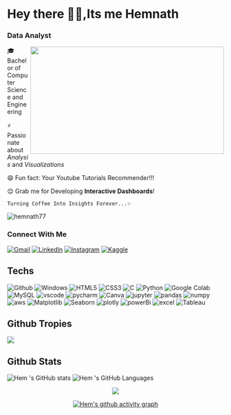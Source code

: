 <h1> Hey there 👋🏻,Its me Hemnath </h1>
 <h3> Data Analyst</h3>

<img align=right width = "450" height ="250" src="https://user-images.githubusercontent.com/75851313/151668395-5591532b-28da-46a6-9476-7c9694bcb60e.gif"> 

 
🎓 Bachelor of Computer Science and Engineering

⚡ Passionate about *Analysis* and *Visualizations*

😄 Fun fact: Your Youtube Tutorials Recommender!!!

😌 Grab me for Developing **Interactive Dashboards**!


    Turning Coffee Into Insights Forever...✨


<p align="left"> <img src="https://komarev.com/ghpvc/?username=hemnath77&label=%20views&color=blueviolet&style=for-the-badge" alt="hemnath77" /> </p>


<h3>Connect With Me</h3>

 <a href="mailto:hemnath089@gmail.com"><img alt="Gmail" src="https://img.shields.io/badge/Gmail-D14836?style=for-the-badge&logo=gmail&logoColor=white" /></a>
  <a href="https://www.linkedin.com/in/hemnath7"><img alt="LinkedIn" src="https://img.shields.io/badge/linkedin-%230077B5.svg?style=for-the-badge&logo=linkedin&logoColor=white" /></a>
  <a href="https://instagram.com/hem_bulk_77"><img alt="Instagram" src="https://img.shields.io/badge/instagram-%23E4405F.svg?style=for-the-badge&logo=Instagram&logoColor=white" /></a>
 <a
href="https://www.kaggle.com/hemnath7"><img alt="Kaggle" src="https://img.shields.io/badge/Kaggle-%23E4405F.svg?style=for-the-badge&logo=Kaggle &logoColor=white" /></a>





<h2 align="left">Techs</h2>

 ![Github](https://img.shields.io/badge/Github-%234285F4.svg?style=for-the-badge&logo=Github&logoColor=white)  ![Windows](https://img.shields.io/badge/Windows-%234285F4.svg?style=for-the-badge&logo=Windows&logoColor=white)  ![HTML5](https://img.shields.io/badge/html5-%23E34F26.svg?style=for-the-badge&logo=html5&logoColor=white) ![CSS3](https://img.shields.io/badge/css3-%231572B6.svg?style=for-the-badge&logo=css3&logoColor=white) ![C](https://img.shields.io/badge/c-%2300599C.svg?style=for-the-badge&logo=c&logoColor=white) ![Python](https://img.shields.io/badge/python-3670A0?style=for-the-badge&logo=python&logoColor=ffdd54) ![Google Colab](https://img.shields.io/badge/GoogleColab-%234285F4.svg?style=for-the-badge&logo=google-colab&logoColor=white)  ![MySQL](https://img.shields.io/badge/mysql-4479A1.svg?style=for-the-badge&logo=mysql&logoColor=white) ![vscode](https://img.shields.io/badge/vscode-%234285F4.svg?style=for-the-badge&logo=vscode&logoColor=white) 
 ![pycharm](https://img.shields.io/badge/pycharm-%234285F4.svg?style=for-the-badge&logo=pycharm&logoColor=white) 
![Canva](https://img.shields.io/badge/Canva-%2300C4CC.svg?style=for-the-badge&logo=Canva&logoColor=white) 
 ![jupyter](https://img.shields.io/badge/jupyter-%234285F4.svg?style=for-the-badge&logo=jupyter&logoColor=white)  ![pandas](https://img.shields.io/badge/Pandas-%234285F4.svg?style=for-the-badge&logo=Pandas&logoColor=white)  ![numpy](https://img.shields.io/badge/numpy-%234285F4.svg?style=for-the-badge&logo=numpy&logoColor=white)  ![aws](https://img.shields.io/badge/aws-%234285F4.svg?style=for-the-badge&logo=aws&logoColor=white) 
  ![Matplotlib](https://img.shields.io/badge/Matplotlib-%234285F4.svg?style=for-the-badge&logo=Matplotlib&logoColor=white)  ![Seaborn](https://img.shields.io/badge/Seaborn-%234285F4.svg?style=for-the-badge&logo=Seaborn&logoColor=white)  ![plotly](https://img.shields.io/badge/plotly-%234285F4.svg?style=for-the-badge&logo=plotly&logoColor=white) 
  ![powerBi](https://img.shields.io/badge/PowerBi-%234285F4.svg?style=for-the-badge&logo=MicrosoftPowerBi&logoColor=white)  ![excel](https://img.shields.io/badge/Excel-%234285F4.svg?style=for-the-badge&logo=excel&logoColor=white)   ![Tableau](https://img.shields.io/badge/Tableau-%234285F4.svg?style=for-the-badge&logo=Tableau&logoColor=white) 




## Github Tropies
![](https://github-profile-trophy.vercel.app/?username=hemnath77&theme=radical&no-frame=false&no-bg=false&margin-w=4)



## Github Stats

![Hem 's GitHub stats](https://github-readme-stats.vercel.app/api?username=hemnath77&theme=dark&show_icons=true&&hide=issues,contribs)   ![Hem 's GitHub Languages](https://github-readme-stats.vercel.app/api/top-langs/?username=hemnath77&layout=compact)



<div align="center">
  <p><img align="center" src="https://github-readme-streak-stats.herokuapp.com/?user=hemnath77&theme=dark" /></p>



 
[![Hem's github activity graph](https://github-readme-activity-graph.vercel.app/graph?username=hemnath77&bg_color=000000&color=ffffff&line=51f565&point=ffffff&area=true&hide_border=true)](https://github.com/ashutosh00710/github-readme-activity-graph)
